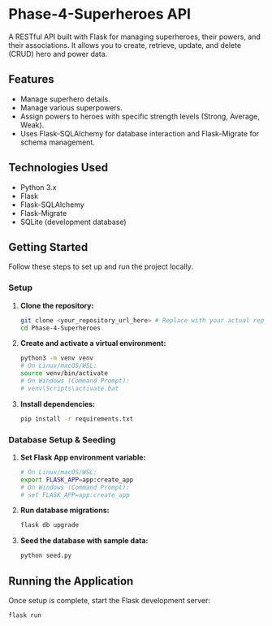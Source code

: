 # Phase-4-Superheroes API

A RESTful API built with Flask for managing superheroes, their powers, and their associations. It allows you to create, retrieve, update, and delete (CRUD) hero and power data.

## Features

* Manage superhero details.
* Manage various superpowers.
* Assign powers to heroes with specific strength levels (Strong, Average, Weak).
* Uses Flask-SQLAlchemy for database interaction and Flask-Migrate for schema management.

## Technologies Used

* Python 3.x
* Flask
* Flask-SQLAlchemy
* Flask-Migrate
* SQLite (development database)

## Getting Started

Follow these steps to set up and run the project locally.

### Setup

1.  **Clone the repository:**
    ```bash
    git clone <your_repository_url_here> # Replace with your actual repo URL
    cd Phase-4-Superheroes
    ```
2.  **Create and activate a virtual environment:**
    ```bash
    python3 -m venv venv
    # On Linux/macOS/WSL:
    source venv/bin/activate
    # On Windows (Command Prompt):
    # venv\Scripts\activate.bat
    ```
3.  **Install dependencies:**
    ```bash
    pip install -r requirements.txt
    ```

### Database Setup & Seeding

1.  **Set Flask App environment variable:**
    ```bash
    # On Linux/macOS/WSL:
    export FLASK_APP=app:create_app
    # On Windows (Command Prompt):
    # set FLASK_APP=app:create_app
    ```
2.  **Run database migrations:**
    ```bash
    flask db upgrade
    ```
3.  **Seed the database with sample data:**
    ```bash
    python seed.py
    ```

## Running the Application

Once setup is complete, start the Flask development server:

```bash
flask run